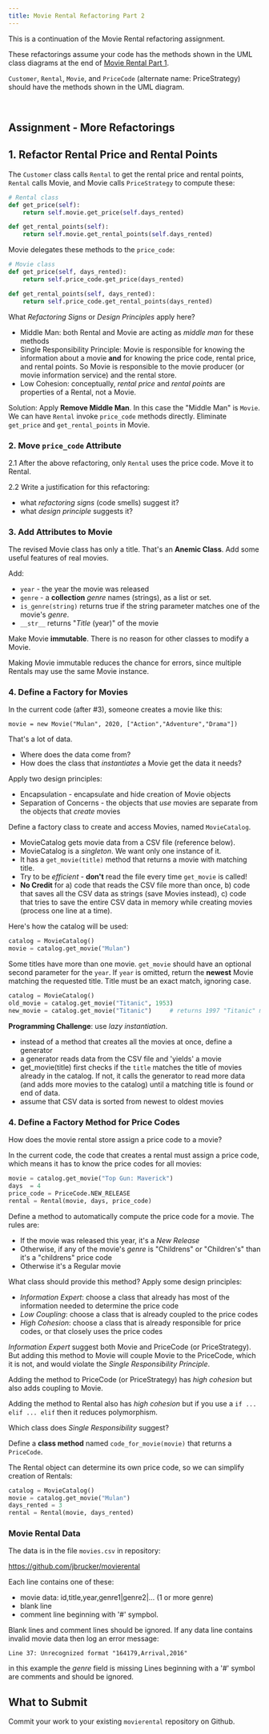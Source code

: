 ```yaml
---
title: Movie Rental Refactoring Part 2
---
```


This is a continuation of the Movie Rental refactoring assignment.

These refactorings assume your code has the methods shown in the UML class diagrams at the end of [Movie Rental Part 1](movierental-part1#uml-class-diagram).

`Customer`, `Rental`, `Movie`, and `PriceCode` (alternate name: PriceStrategy) should have the methods shown in the UML diagram.

&nbsp;

## Assignment - More Refactorings

## 1. Refactor Rental Price and Rental Points

The `Customer` class calls `Rental` to get the rental price and rental points, `Rental` calls Movie, and Movie calls `PriceStrategy` to compute these: 

```python
# Rental class
def get_price(self):
    return self.movie.get_price(self.days_rented)

def get_rental_points(self):
    return self.movie.get_rental_points(self.days_rented)
```
Movie delegates these methods to the `price_code`:

```python
# Movie class
def get_price(self, days_rented):
    return self.price_code.get_price(days_rented)

def get_rental_points(self, days_rented):
    return self.price_code.get_rental_points(days_rented)
```

What *Refactoring Signs* or *Design Principles* apply here?

- Middle Man: both Rental and Movie are acting as *middle man* for these methods
- Single Responsibility Principle: Movie is responsible for knowing the information about a movie **and** for knowing the price code, rental price, and rental points. So Movie is responsible to the movie producer (or movie information service) and the rental store.
- Low Cohesion: conceptually, *rental price* and *rental points* are properties of a Rental, not a Movie.

Solution: Apply **Remove Middle Man**. In this case the "Middle Man" is `Movie`.  We can have `Rental` invoke `price_code` methods directly. Eliminate `get_price` and `get_rental_points` in Movie.


### 2. Move `price_code` Attribute

2.1 After the above refactoring, only `Rental` uses the price code.  Move it to Rental.

2.2 Write a justification for this refactoring:

- what *refactoring signs* (code smells) suggest it?
- what *design principle* suggests it?


### 3. Add Attributes to Movie

The revised Movie class has only a title. That's an **Anemic Class**. Add some useful features of real movies. 

Add:
* `year` - the year the movie was released
* `genre` - a **collection** *genre* names (strings), as a list or set.
* `is_genre(string)` returns true if the string parameter matches one of the movie's *genre*.  
* `__str__` returns "*Title* (year)" of the movie

Make Movie **immutable**. There is no reason for other classes to modify a Movie.

Making Movie immutable reduces the chance for errors, since multiple Rentals may use the same Movie instance.


### 4. Define a Factory for Movies

In the current code (after #3), someone creates a movie like this:
```
movie = new Movie("Mulan", 2020, ["Action","Adventure","Drama"])
```

That's a lot of data.  
- Where does the data come from?
- How does the class that *instantiates* a Movie get the data it needs?

Apply two design principles:

- Encapsulation - encapsulate and hide creation of Movie objects
- Separation of Concerns - the objects that *use* movies are separate from the objects that *create* movies

Define a factory class to create and access Movies, named `MovieCatalog`.

- MovieCatalog gets movie data from a CSV file (reference below).
- MovieCatalog is a *singleton*. We want only one instance of it.
- It has a `get_movie(title)` method that returns a movie with matching title.
- Try to be *efficient* - **don't** read the file every time `get_movie` is called!
- **No Credit** for a) code that reads the CSV file more than once, b) code that saves all the CSV data as strings (save Movies instead), c) code that tries to save the entire CSV data in memory while creating movies (process one line at a time).

Here's how the catalog will be used:
```python
catalog = MovieCatalog()
movie = catalog.get_movie("Mulan")
```

Some titles have more than one movie. `get_movie` should have an optional second parameter for the `year`.  If `year` is omitted, return the **newest** Movie matching the requested title.  Title must be an exact match, ignoring case.
```python
catalog = MovieCatalog()
old_movie = catalog.get_movie("Titanic", 1953)
new_movie = catalog.get_movie("Titanic")     # returns 1997 "Titanic" movie
```

**Programming Challenge**: use *lazy instantiation*. 

- instead of a method that creates all the movies at once, define a generator 
- a generator reads data from the CSV file and 'yields' a movie
- get_movie(title) first checks if the `title` matches the title of movies already in the catalog. If not, it calls the generator to read more data (and adds more movies to the catalog) until a matching title is found or end of data.
- assume that CSV data is sorted from newest to oldest movies


### 4. Define a Factory Method for Price Codes

How does the movie rental store assign a price code to a movie?

In the current code, the code that creates a rental must assign a price code, which means it has to know the price codes for all movies:

```python
movie = catalog.get_movie("Top Gun: Maverick")
days  = 4
price_code = PriceCode.NEW_RELEASE
rental = Rental(movie, days, price_code)
```

Define a method to automatically compute the price code for a movie.
The rules are:

- If the movie was released this year, it's a *New Release*
- Otherwise, if any of the movie's *genre* is "Childrens" or "Children's" than it's a "childrens" price code
- Otherwise it's a Regular movie

What class should provide this method? Apply some design principles:

- *Information Expert*: choose a class that already has most of the information needed to determine the price code
- *Low Coupling*: choose a class that is already coupled to the price codes
- *High Cohesion*: choose a class that is already responsible for price codes, or that closely uses the price codes

*Information Expert* suggest both Movie and PriceCode (or PriceStrategy).
But adding this method to Movie will couple Movie to the PriceCode, which it is not, and would violate the *Single Responsibility Principle*.

Adding the method to PriceCode (or PriceStrategy) has *high cohesion* but also adds coupling to Movie.

Adding the method to Rental also has *high cohesion* but if you use a `if ... elif ... elif` then it reduces polymorphism.

Which class does *Single Responsibility* suggest?

Define a **class method** named `code_for_movie(movie)` that returns a `PriceCode`.

The Rental object can determine its own price code, so we can simplify
creation of Rentals:

```python
catalog = MovieCatalog()
movie = catalog.get_movie("Mulan")
days_rented = 3
rental = Rental(movie, days_rented)
```

### Movie Rental Data

The data is in the file `movies.csv` in repository:

https://github.com/jbrucker/movierental

Each line contains one of these:
- movie data:  id,title,year,genre1|genre2|... (1 or more genre)
- blank line
- comment line beginning with '#' sympbol.

Blank lines and comment lines should be ignored.
If any data line contains invalid movie data then log an error message:
```
Line 37: Unrecognized format "164179,Arrival,2016"
```
in this example the *genre* field is missing
Lines beginning with a '#' symbol are comments and should be ignored.

## What to Submit

Commit your work to your existing `movierental` repository on Github.
